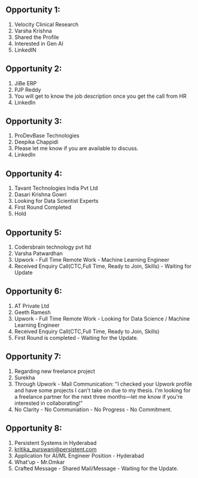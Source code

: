 ## Opportunity 1:

1. Velocity Clinical Research
2. Varsha Krishna
3. Shared the Profile
4. Interested in Gen AI
5. LinkedIN


## Opportunity 2:

1. JiBe ERP
2. PJP Reddy
3. You will get to know the job description once you get the call from HR
4. LinkedIn

 ## Opportunity 3: 
 
1. ProDevBase Technologies
2. Deepika Chappidi
3. Please let me know if you are available to discuss.
4. LinkedIn

## Opportunity 4:
1. Tavant Technologies India Pvt Ltd
2. Dasari Krishna Gowri
3. Looking for Data Scientist Experts
4. First Round Completed
5. Hold

## Opportunity 5:
1. Codersbrain technology pvt ltd 
2. Varsha Patwardhan
3. Upwork - Full Time Remote Work - Machine Learning Engineer
4. Received Enquiry Call(CTC,Full Time, Ready to Join, Skills) - Waiting for Update

## Opportunity 6:
1. AT Private Ltd
2. Geeth Ramesh
3. Upwork - Full Time Remote Work - Looking for Data Science / Machine Learning Engineer
4. Received Enquiry Call(CTC,Full Time, Ready to Join, Skills)
5. First Round is completed -  Waiting for the Update.

## Opportunity 7:
1. Regarding new freelance project
2. Surekha
3. Through Upwork - Mail Communication: "I checked your Upwork profile and have some projects I can't take on due to my thesis. I'm looking for a freelance partner for the next three months—let me know if you're interested in collaborating!"
4. No Clarity -  No Communiation - No Progress - No Commitment.
   
## Opportunity 8:
1. Persistent Systems in Hyderabad
2. kritika_purswani@persistent.com
3. Application for AI/ML Engineer Position - Hyderabad
4. What'up  - Mr.Omkar
5. Crafted Message - Shared Mail/Message - Waiting for the Update.
   
